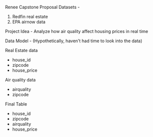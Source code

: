 Renee Capstone Proposal
Datasets - 
1. Redfin real estate
2. EPA airnow data

Project Idea - 
Analyze how air quality affect housing prices in real time

Data Model - (Hypothetically, haven't had time to look into the data)

Real Estate data
- house_id
- zipcode
- house_price

Air quality data
- airquality
- zipcode

Final Table
- house_id
- zipcode
- airquality
- house_price


